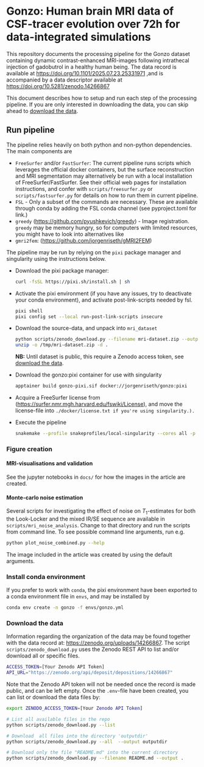 # Gonzo: Human brain MRI data of CSF-tracer evolution over 72h for data-integrated simulations

This repository documents the processing pipeline for the Gonzo dataset
containing dynamic contrast-enhanced MRI-images following intrathecal injection
of gadobutrol in a healthy human being. 
The data record is available at https://doi.org/10.1101/2025.07.23.25331971 ,and is accompanied by a data descriptor available at https://doi.org/10.5281/zenodo.14266867

This document describes how to setup and run each step of the processing
pipeline. If you are only interested in downloading the data, you can skip
ahead to [download the data](#download-the-data).

## Run pipeline
The pipeline relies heavily on both python and non-python dependencies. The main components are 
- `FreeSurfer` and/or `FastSurfer`: The current pipeline runs scripts which leverages the official docker containers, but the surface reconstruction and MRI segmentation may alternatively be run with a local installation of FreeSurfer/FastSurfer. See their official web pages for installation instructions, and confer with `scripts/freesurfer.py` or `scripts/fastsurfer.py` for details on how to run them in current pipeline.
- `FSL` - Only a subset of the commands are necessary. These are available through conda by adding the FSL conda channel (see pyproject.toml for link.)
- `greedy` (<https://github.com/pyushkevich/greedy>) - Image registration. `greedy` may be memory hungry, so for computers with limited resources, you might have to look into alternatives like 
- `gmri2fem`: (<https://github.com/jorgenriseth/gMRI2FEM>)

The pipeline may be run by relying on the `pixi` package manager and singularity using the instructions below.
- Download the pixi package manager:
  ```bash
  curl -fsSL https://pixi.sh/install.sh | sh
  ```

- Activate the pixi environment (if you have any issues, try to deactivate your conda environment), and activate post-link-scripts needed by fsl.
  ```bash
  pixi shell
  pixi config set --local run-post-link-scripts insecure
  ```

- Download the source-data, and unpack into `mri_dataset`
  ```bash
  python scripts/zenodo_download.py --filename mri-dataset.zip --output /tmp &&
  unzip -o /tmp/mri-dataset.zip -d .
  ```
  **NB:** Until dataset is public, this require a Zenodo access token, see [download the data](#download-the-data).

- Download the gonzo:pixi container for use with singularity
  ```bash
  apptainer build gonzo-pixi.sif docker://jorgenriseth/gonzo:pixi
  ```

- Acquire a FreeSurfer license from (<https://surfer.nmr.mgh.harvard.edu/fswiki/License>), and move the license-file into `./docker/license.txt if you're using singularity.).`
- Execute the pipeline
  ```bash
  snakemake --profile snakeprofiles/local-singularity --cores all -p
  ```

### Figure creation

#### MRI-visualisations and validation
See the jupyter notebooks in `docs/` for how the images in the article are created.

#### Monte-carlo noise estimation
Several scripts for investigating the effect of noise on $T_1$-estimates for both the Look-Locker and the mixed IR/SE sequence are available in `scripts/mri_noise_analysis`. Change to that directory and run the scripts from command line. To see possible command line arguments, run e.g.

```bash
python plot_noise_combined.py --help
```

The image included in the article was created by using the default arguments.

### Install conda environment
If you prefer to work with `conda`, the pixi environment have been exported to a conda environment file in `envs`, and may be installed by

```bash
conda env create -n gonzo -f envs/gonzo.yml
```

### Download the data

Information regarding the organization of the data may be found together with the data record at: <https://zenodo.org/uploads/14266867>.
The script `scripts/zenodo_download.py` uses the Zenodo REST API to list and/or download all or specific files.

```bash
ACCESS_TOKEN=[Your Zenodo API Token]
API_URL="https://zenodo.org/api/deposit/depositions/14266867"
```

Note that the Zenodo API token will not be needed once the record is made public, and can be left empty.
Once the `.env`-file have been created, you can list or download the data files by:

```bash
export ZENODO_ACCESS_TOKEN=[Your Zenodo API Token]

# List all available files in the repo
python scripts/zenodo_download.py --list

# Download  all files into the directory 'outputdir'
python scripts/zenodo_download.py --all  --output outputdir

# Download only the file "README.md" into the current directory
python scripts/zenodo_download.py --filename README.md --output .
```

